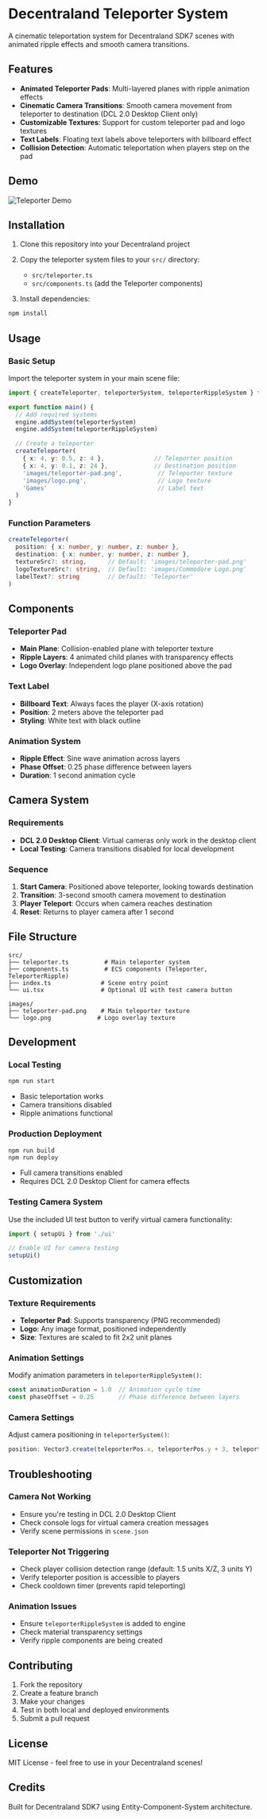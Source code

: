 # Decentraland Teleporter System

A cinematic teleportation system for Decentraland SDK7 scenes with animated ripple effects and smooth camera transitions.

## Features

- **Animated Teleporter Pads**: Multi-layered planes with ripple animation effects
- **Cinematic Camera Transitions**: Smooth camera movement from teleporter to destination (DCL 2.0 Desktop Client only)
- **Customizable Textures**: Support for custom teleporter pad and logo textures
- **Text Labels**: Floating text labels above teleporters with billboard effect
- **Collision Detection**: Automatic teleportation when players step on the pad

## Demo

![Teleporter Demo](images/teleporter-pad.png)

## Installation

1. Clone this repository into your Decentraland project
2. Copy the teleporter system files to your `src/` directory:
   - `src/teleporter.ts`
   - `src/components.ts` (add the Teleporter components)

3. Install dependencies:
```bash
npm install
```

## Usage

### Basic Setup

Import the teleporter system in your main scene file:

```typescript
import { createTeleporter, teleporterSystem, teleporterRippleSystem } from './teleporter'

export function main() {
  // Add required systems
  engine.addSystem(teleporterSystem)
  engine.addSystem(teleporterRippleSystem)

  // Create a teleporter
  createTeleporter(
    { x: 4, y: 0.5, z: 4 },              // Teleporter position
    { x: 4, y: 0.1, z: 24 },             // Destination position
    'images/teleporter-pad.png',          // Teleporter texture
    'images/logo.png',                    // Logo texture
    'Games'                               // Label text
  )
}
```

### Function Parameters

```typescript
createTeleporter(
  position: { x: number, y: number, z: number },
  destination: { x: number, y: number, z: number },
  textureSrc?: string,      // Default: 'images/teleporter-pad.png'
  logoTextureSrc?: string,  // Default: 'images/Commodore Logo.png'
  labelText?: string        // Default: 'Teleporter'
)
```

## Components

### Teleporter Pad
- **Main Plane**: Collision-enabled plane with teleporter texture
- **Ripple Layers**: 4 animated child planes with transparency effects
- **Logo Overlay**: Independent logo plane positioned above the pad

### Text Label
- **Billboard Text**: Always faces the player (X-axis rotation)
- **Position**: 2 meters above the teleporter pad
- **Styling**: White text with black outline

### Animation System
- **Ripple Effect**: Sine wave animation across layers
- **Phase Offset**: 0.25 phase difference between layers
- **Duration**: 1 second animation cycle

## Camera System

### Requirements
- **DCL 2.0 Desktop Client**: Virtual cameras only work in the desktop client
- **Local Testing**: Camera transitions disabled for local development

### Sequence
1. **Start Camera**: Positioned above teleporter, looking towards destination
2. **Transition**: 3-second smooth camera movement to destination
3. **Player Teleport**: Occurs when camera reaches destination
4. **Reset**: Returns to player camera after 1 second

## File Structure

```
src/
├── teleporter.ts          # Main teleporter system
├── components.ts          # ECS components (Teleporter, TeleporterRipple)
├── index.ts              # Scene entry point
└── ui.tsx                # Optional UI with test camera button

images/
├── teleporter-pad.png    # Main teleporter texture
└── logo.png             # Logo overlay texture
```

## Development

### Local Testing
```bash
npm run start
```
- Basic teleportation works
- Camera transitions disabled
- Ripple animations functional

### Production Deployment
```bash
npm run build
npm run deploy
```
- Full camera transitions enabled
- Requires DCL 2.0 Desktop Client for camera effects

### Testing Camera System
Use the included UI test button to verify virtual camera functionality:
```typescript
import { setupUi } from './ui'

// Enable UI for camera testing
setupUi()
```

## Customization

### Texture Requirements
- **Teleporter Pad**: Supports transparency (PNG recommended)
- **Logo**: Any image format, positioned independently
- **Size**: Textures are scaled to fit 2x2 unit planes

### Animation Settings
Modify animation parameters in `teleporterRippleSystem()`:
```typescript
const animationDuration = 1.0  // Animation cycle time
const phaseOffset = 0.25       // Phase difference between layers
```

### Camera Settings
Adjust camera positioning in `teleporterSystem()`:
```typescript
position: Vector3.create(teleporterPos.x, teleporterPos.y + 3, teleporterPos.z)
```

## Troubleshooting

### Camera Not Working
- Ensure you're testing in DCL 2.0 Desktop Client
- Check console logs for virtual camera creation messages
- Verify scene permissions in `scene.json`

### Teleporter Not Triggering
- Check player collision detection range (default: 1.5 units X/Z, 3 units Y)
- Verify teleporter position is accessible to players
- Check cooldown timer (prevents rapid teleporting)

### Animation Issues
- Ensure `teleporterRippleSystem` is added to engine
- Check material transparency settings
- Verify ripple components are being created

## Contributing

1. Fork the repository
2. Create a feature branch
3. Make your changes
4. Test in both local and deployed environments
5. Submit a pull request

## License

MIT License - feel free to use in your Decentraland scenes!

## Credits

Built for Decentraland SDK7 using Entity-Component-System architecture.